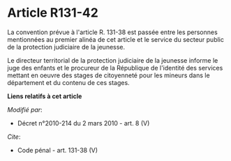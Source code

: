 # Article R131-42

La convention prévue à l'article R. 131-38 est passée entre les personnes mentionnées au premier alinéa de cet article et le
service du secteur public de la protection judiciaire de la jeunesse. 

Le directeur territorial de la protection judiciaire de la jeunesse informe le juge des enfants et le procureur de la
République de l'identité des services mettant en oeuvre des stages de citoyenneté pour les mineurs dans le département et du
contenu de ces stages.

**Liens relatifs à cet article**

_Modifié par_:

  - Décret n°2010-214 du 2 mars 2010 - art. 8 (V)

_Cite_:

  - Code pénal - art. 131-38 (V)
